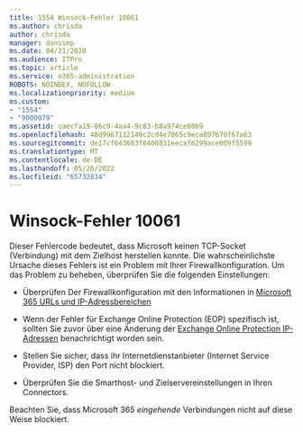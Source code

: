 ```yaml
---
title: 1554 Winsock-Fehler 10061
ms.author: chrisda
author: chrisda
manager: dansimp
ms.date: 04/21/2020
ms.audience: ITPro
ms.topic: article
ms.service: o365-administration
ROBOTS: NOINDEX, NOFOLLOW
ms.localizationpriority: medium
ms.custom:
- "1554"
- "9000079"
ms.assetid: caecfa19-86c9-4aa4-9c83-b8a974ce60b9
ms.openlocfilehash: 48d9967112149c2cd4e7065c9eca897b70f67a63
ms.sourcegitcommit: de17cf643683f8406831eecaf6299ace609f5599
ms.translationtype: MT
ms.contentlocale: de-DE
ms.lasthandoff: 05/26/2022
ms.locfileid: "65732034"
---
```

# <a name="winsock-error-10061"></a>Winsock-Fehler 10061

Dieser Fehlercode bedeutet, dass Microsoft keinen TCP-Socket (Verbindung) mit dem Zielhost herstellen konnte. Die wahrscheinlichste Ursache dieses Fehlers ist ein Problem mit Ihrer Firewallkonfiguration. Um das Problem zu beheben, überprüfen Sie die folgenden Einstellungen:

- Überprüfen Der Firewallkonfiguration mit den Informationen in [Microsoft 365 URLs und IP-Adressbereichen](https://docs.microsoft.com/office365/enterprise/urls-and-ip-address-ranges)

- Wenn der Fehler für Exchange Online Protection (EOP) spezifisch ist, sollten Sie zuvor über eine Änderung der [Exchange Online Protection IP-Adressen](https://docs.microsoft.com/microsoft-365/security/office-365-security/exchange-online-protection-overview) benachrichtigt worden sein.

- Stellen Sie sicher, dass ihr Internetdienstanbieter (Internet Service Provider, ISP) den Port nicht blockiert.

- Überprüfen Sie die Smarthost- und Zielservereinstellungen in Ihren Connectors.

Beachten Sie, dass Microsoft 365 *eingehende* Verbindungen nicht auf diese Weise blockiert.
